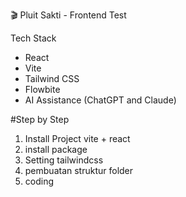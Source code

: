 🎬 Pluit Sakti - Frontend Test

 Tech Stack
- React
- Vite
- Tailwind CSS
- Flowbite
- AI Assistance (ChatGPT and Claude)

#Step by Step
1. Install Project vite + react
2. install package
3. Setting tailwindcss
4. pembuatan struktur folder
5. coding
